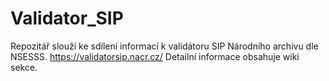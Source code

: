 # Validator_SIP
Repozitář slouží ke sdílení informací k validátoru SIP Národního archivu dle NSESSS.
https://validatorsip.nacr.cz/
Detailní informace obsahuje wiki sekce.
